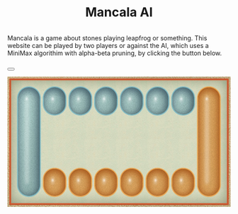 <!DOCTYPE html>
<html lang="en">
    <head>
        <title>
            Mancala AI
        </title>
        <script src="mancala.js"></script>
        <link rel="stylesheet" type="text/css" href="mancala.css">
    </head>
    <body>
        <h1 style="text-align:center;">
            Mancala AI
        </h1>
        <div class="row">
            <div class="column left"> <p>
                Mancala is a game about stones playing leapfrog or something. This website can be played by two players
                or against the AI, which uses a MiniMax algorithim with alpha-beta pruning, by clicking the button below. 
            </p>
            <button onclick="return AIButton()"><span id="AIButton"></span></button>
            <p>
                <div><span id="moves"></span></div>
            </p>
        </div>
            <div class="column right">
                <div class="imageContainer">
                <img src="Mancala Board.jpg" usemap="#board">
                <div class="caption current"><span id="currentPlayer"></span></div>
                <div class="caption p10"><span id="00" onclick="return Validate(board,0,0,score)"></span></div>
                <div class="caption p11"><span id="01" onclick="return Validate(board,0,1,score)"></span></div>
                <div class="caption p12"><span id="02" onclick="return Validate(board,0,2,score)"></span></div>
                <div class="caption p13"><span id="03" onclick="return Validate(board,0,3,score)"></span></div>
                <div class="caption p14"><span id="04" onclick="return Validate(board,0,4,score)"></span></div>
                <div class="caption p15"><span id="05" onclick="return Validate(board,0,5,score)"></span></div>
                <div class="caption p1s"><span id="1s"></span></div>
                <div class="caption p20"><span id="10" onclick="return Validate(board,1,0,score)"></span></div>
                <div class="caption p21"><span id="11" onclick="return Validate(board,1,1,score)"></span></div>
                <div class="caption p22"><span id="12" onclick="return Validate(board,1,2,score)"></span></div>
                <div class="caption p23"><span id="13" onclick="return Validate(board,1,3,score)"></span></div>
                <div class="caption p24"><span id="14" onclick="return Validate(board,1,4,score)"></span></div>
                <div class="caption p25"><span id="15" onclick="return Validate(board,1,5,score)"></span></div>
                <div class="caption p2s"><span id="2s"></span></div>
                </div>
            <map name="board">
                <area target="" alt="0,0" title="0,0" href="" coords="190,99,46" shape="circle" onclick="return Validate(board,0,0,score)">
                <area target="" alt="0,1" title="0,1" href="" coords="293,101,47" shape="circle" onclick="return Validate(board,0,1,score)">
                <area target="" alt="0,2" title="0,2" href="" coords="397,100,46" shape="circle" onclick="return Validate(board,0,2,score)">
                <area target="" alt="0,3" title="0,3" href="" coords="502,101,46" shape="circle" onclick="return Validate(board,0,3,score)">
                <area target="" alt="0,4" title="0,4" href="" coords="605,100,47" shape="circle" onclick="return Validate(board,0,4,score)">
                <area target="" alt="0,5" title="0,5" href="" coords="709,100,47" shape="circle" onclick="return Validate(board,0,5,score)">
                <area target="" alt="1,0" title="1,0" href="" coords="190,430,47" shape="circle" onclick="return Validate(board,1,0,score)">
                <area target="" alt="1,1" title="1,1" href="" coords="295,429,46" shape="circle" onclick="return Validate(board,1,1,score)">
                <area target="" alt="1,2" title="1,2" href="" coords="398,429,47" shape="circle" onclick="return Validate(board,1,2,score)">
                <area target="" alt="1,3" title="1,3" href="" coords="501,431,48" shape="circle" onclick="return Validate(board,1,3,score)">
                <area target="" alt="1,4" title="1,4" href="" coords="605,430,47" shape="circle" onclick="return Validate(board,1,4,score)">
                <area target="" alt="1,5" title="1,5" href="" coords="708,429,48" shape="circle" onclick="return Validate(board,1,5,score)">
            </map>
        </div>
          </div> 
        <script>
            document.getElementById("00").innerHTML = board[0][0];
            document.getElementById("01").innerHTML = board[0][1];
            document.getElementById("02").innerHTML = board[0][2];
            document.getElementById("03").innerHTML = board[0][3];
            document.getElementById("04").innerHTML = board[0][4];
            document.getElementById("05").innerHTML = board[0][5];
            document.getElementById("1s").innerHTML = score[0];
            document.getElementById("10").innerHTML = board[1][0];
            document.getElementById("11").innerHTML = board[1][1];
            document.getElementById("12").innerHTML = board[1][2];
            document.getElementById("13").innerHTML = board[1][3];
            document.getElementById("14").innerHTML = board[1][4];
            document.getElementById("15").innerHTML = board[1][5];
            document.getElementById("2s").innerHTML = score[1];
            document.getElementById("currentPlayer").innerHTML = "Current Player: Player 1"
            document.getElementById("AIButton").innerHTML = "Turn AI On"
        </script>
    </body>
</html>
